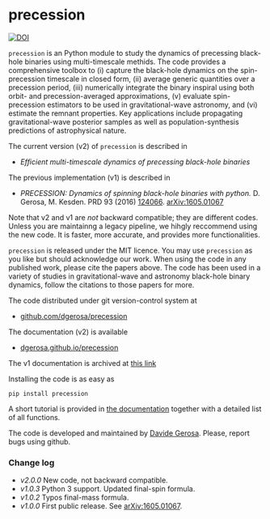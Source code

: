 precession
==========

[![DOI](https://zenodo.org/badge/46057982.svg)](https://zenodo.org/badge/latestdoi/46057982)


`precession` is an Python module to study the dynamics of precessing black-hole binaries using multi-timescale methids.  The code provides a comprehensive toolbox to (i) capture the black-hole dynamics on the spin-precession timescale in closed form, (ii) average generic quantities over a precession period, (iii) numerically integrate the binary inspiral using both orbit- and precession-averaged approximations, (v) evaluate spin-precession estimators to be used in gravitational-wave astronomy, and (vi) estimate the remnant properties. Key applications include propagating gravitational-wave posterior samples as well as population-synthesis predictions of astrophysical nature.

The current version (v2) of `precession` is described in 
- *Efficient multi-timescale dynamics of precessing black-hole binaries*

The previous implementation (v1) is described in
- *PRECESSION: Dynamics of spinning black-hole binaries with python.*
D. Gerosa, M. Kesden. PRD 93 (2016)
[124066](http://journals.aps.org/prd/abstract/10.1103/PhysRevD.93.124066).
[arXiv:1605.01067](https://arxiv.org/abs/1605.01067)

Note that v2 and v1 are *not* backward compatible; they are different codes. Unless you are maintainng a legacy pipeline, we hihgly reccommend using the new code. It is faster, more accurate, and provides more functionalities.

`precession` is released under the MIT licence. You may use `precession` as you like but should acknowledge our work. When using the code in any published work, please cite the papers above. The code has been used in a variety of studies in gravitational-wave and astronomy black-hole binary dynamics, follow the citations to those papers for more. 

The code distributed under git version-control system at

- [github.com/dgerosa/precession](https://github.com/dgerosa/precession)

The documentation (v2) is available 
- [dgerosa.github.io/precession](https://dgerosa.github.io/precession)

The v1 documentation is archived at [this link](https://htmlpreview.github.io/?https://github.com/dgerosa/precession/blob/precession_v1/docs/index.html)

Installing the code is as easy as

    pip install precession

A short tutorial is provided in [the documentation](https://dgerosa.github.io/precession) together with a detailed list of all functions.

The code is developed and maintained by [Davide Gerosa](www.davidegerosa.com). Please, report bugs using github.


### Change log

- *v2.0.0* New code, not backward compatible.
- *v1.0.3* Python 3 support. Updated final-spin formula.
- *v1.0.2* Typos final-mass formula.
- *v1.0.0* First public release. See [arXiv:1605.01067](https://arxiv.org/abs/1605.01067).





